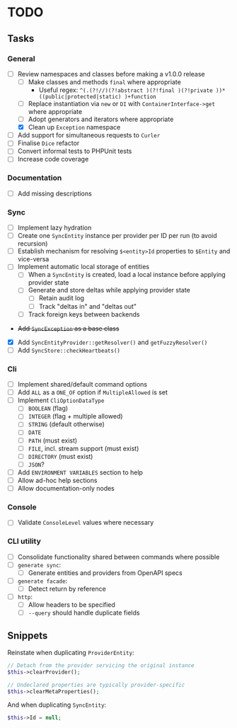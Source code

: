 # TODO

## Tasks

### General
- [ ] Review namespaces and classes before making a v1.0.0 release
  - [ ] Make classes and methods `final` where appropriate
    - Useful regex: `^(.(?!//)(?!abstract )(?!final )(?!private ))*((public|protected|static) )+function`
  - [ ] Replace instantiation via `new` or `DI` with `ContainerInterface->get` where appropriate
  - [ ] Adopt generators and iterators where appropriate
  - [x] Clean up `Exception` namespace
- [ ] Add support for simultaneous requests to `Curler`
- [ ] Finalise `Dice` refactor
- [ ] Convert informal tests to PHPUnit tests
- [ ] Increase code coverage

### Documentation
- [ ] Add missing descriptions

### Sync
- [ ] Implement lazy hydration
- [ ] Create one `SyncEntity` instance per provider per ID per run (to avoid recursion)
- [ ] Establish mechanism for resolving `$<entity>Id` properties to `$Entity` and vice-versa
- [ ] Implement automatic local storage of entities
  - [ ] When a `SyncEntity` is created, load a local instance before applying provider state
  - [ ] Generate and store deltas while applying provider state
    - [ ] Retain audit log
    - [ ] Track "deltas in" and "deltas out"
  - [ ] Track foreign keys between backends
- ~~Add `SyncException` as a base class~~
- [x] Add `SyncEntityProvider::getResolver()` and `getFuzzyResolver()`
- [ ] Add `SyncStore::checkHeartbeats()`

### Cli
- [ ] Implement shared/default command options
- [ ] Add `ALL` as a `ONE_OF` option if `MultipleAllowed` is set
- [ ] Implement `CliOptionDataType`
  - [ ] `BOOLEAN` (flag)
  - [ ] `INTEGER` (flag + multiple allowed)
  - [ ] `STRING` (default otherwise)
  - [ ] `DATE`
  - [ ] `PATH` (must exist)
  - [ ] `FILE`, incl. stream support (must exist)
  - [ ] `DIRECTORY` (must exist)
  - [ ] `JSON`?
- [ ] Add `ENVIRONMENT VARIABLES` section to help
- [ ] Allow ad-hoc help sections
- [ ] Allow documentation-only nodes

### Console
- [ ] Validate `ConsoleLevel` values where necessary

### CLI utility
- [ ] Consolidate functionality shared between commands where possible
- [ ] `generate sync`:
  - [ ] Generate entities and providers from OpenAPI specs
- [ ] `generate facade`:
  - [ ] Detect return by reference
- [ ] `http`:
  - [ ] Allow headers to be specified
  - [ ] `--query` should handle duplicate fields

## Snippets

Reinstate when duplicating `ProviderEntity`:

```php
// Detach from the provider servicing the original instance
$this->clearProvider();

// Undeclared properties are typically provider-specific
$this->clearMetaProperties();
```

And when duplicating `SyncEntity`:

```php
$this->Id = null;
```
